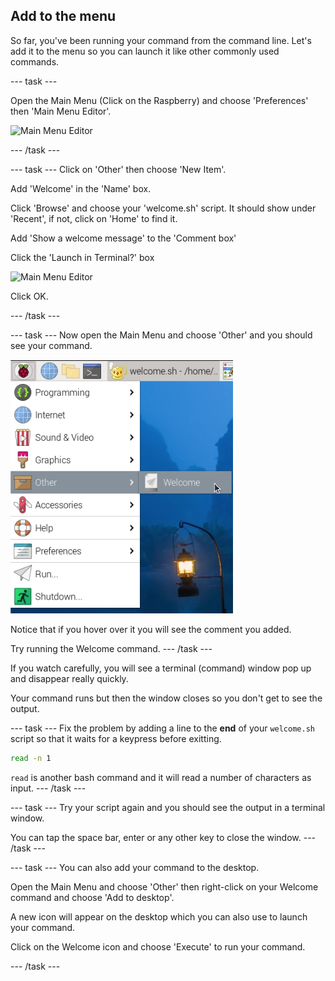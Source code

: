 ## Add to the menu

So far, you've been running your command from the command line. Let's add it to the menu so you can launch it like other commonly used commands. 

--- task ---

Open the Main Menu (Click on the Raspberry) and choose 'Preferences' then 'Main Menu Editor'.

![Main Menu Editor](images/command-main-menu-editor.png)

--- /task ---

--- task ---
Click on 'Other' then choose 'New Item'.

Add 'Welcome' in the 'Name' box. 

Click 'Browse' and choose your 'welcome.sh' script. It should show under 'Recent', if not, click on 'Home' to find it. 

Add 'Show a welcome message' to the 'Comment box'

Click the 'Launch in Terminal?' box

![Main Menu Editor](images/command-welcome-menu-config.png)

Click OK.

--- /task ---

--- task ---
Now open the Main Menu and choose 'Other' and you should see your command.

![Main Menu Editor](images/command-welcome-menu.png)

Notice that if you hover over it you will see the comment you added.

Try running the Welcome command.
--- /task ---

If you watch carefully, you will see a terminal (command) window pop up and disappear really quickly. 

Your command runs but then the window closes so you don't get to see the output.

--- task ---
Fix the problem by adding a line to the **end** of your `welcome.sh` script so that it waits for a keypress before exitting. 

```bash
read -n 1
```

`read` is another bash command and it will read a number of characters as input.
--- /task ---

--- task ---
Try your script again and you should see the output in a terminal window. 

You can tap the space bar, enter or any other key to close the window.
--- /task ---

--- task ---
You can also add your command to the desktop. 

Open the Main Menu and choose 'Other' then right-click on your Welcome command and choose 'Add to desktop'.

A new icon will appear on the desktop which you can also use to launch your command.  

Click on the Welcome icon and choose 'Execute' to run your command.

--- /task ---




